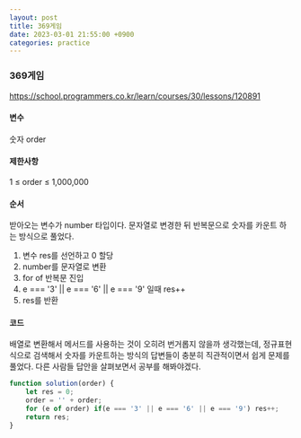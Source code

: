 ```yaml
---
layout: post
title: 369게임
date: 2023-03-01 21:55:00 +0900
categories: practice
---
```

### 369게임    
https://school.programmers.co.kr/learn/courses/30/lessons/120891    
    
#### 변수    
숫자 order    
    
#### 제한사항    
1 ≤ order ≤ 1,000,000    
    
#### 순서    
받아오는 변수가 number 타입이다. 문자열로 변경한 뒤 반복문으로 숫자를 카운트 하는 방식으로 풀었다.    
1. 변수 res를 선언하고 0 할당    
2. number를 문자열로 변환    
3. for of 반복문 진입    
4. e === '3' || e === '6' || e === '9' 일때 res++    
5. res를 반환    
    
#### 코드    
배열로 변환해서 메서드를 사용하는 것이 오히려 번거롭지 않을까 생각했는데, 정규표현식으로 검색해서 숫자를 카운트하는 방식의 답변들이 충분히 직관적이면서 쉽게 문제를 풀었다. 다른 사람들 답안을 살펴보면서 공부를 해봐야겠다.    
```JavaScript
function solution(order) {
    let res = 0;
    order = '' + order;
    for (e of order) if(e === '3' || e === '6' || e === '9') res++;
    return res;
}
```